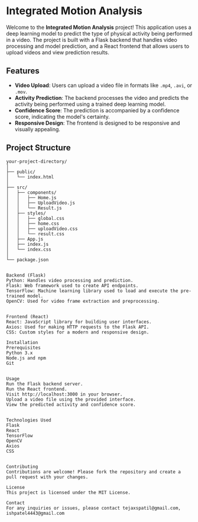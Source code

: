 # Integrated Motion Analysis

Welcome to the **Integrated Motion Analysis** project! This application uses a deep learning model to predict the type of physical activity being performed in a video. The project is built with a Flask backend that handles video processing and model prediction, and a React frontend that allows users to upload videos and view prediction results.

## Features

- **Video Upload**: Users can upload a video file in formats like `.mp4`, `.avi`, or `.mov`.
- **Activity Prediction**: The backend processes the video and predicts the activity being performed using a trained deep learning model.
- **Confidence Score**: The prediction is accompanied by a confidence score, indicating the model's certainty.
- **Responsive Design**: The frontend is designed to be responsive and visually appealing.

## Project Structure

```plaintext
your-project-directory/
│
├── public/
│   └── index.html
│
├── src/
│   ├── components/
│   │   ├── Home.js
│   │   ├── UploadVideo.js
│   │   └── Result.js
│   ├── styles/
│   │   ├── global.css
│   │   ├── home.css
│   │   ├── uploadVideo.css
│   │   └── result.css
│   ├── App.js
│   ├── index.js
│   └── index.css
│
└── package.json


Backend (Flask)
Python: Handles video processing and prediction.
Flask: Web framework used to create API endpoints.
TensorFlow: Machine learning library used to load and execute the pre-trained model.
OpenCV: Used for video frame extraction and preprocessing.


Frontend (React)
React: JavaScript library for building user interfaces.
Axios: Used for making HTTP requests to the Flask API.
CSS: Custom styles for a modern and responsive design.

Installation
Prerequisites
Python 3.x
Node.js and npm
Git


Usage
Run the Flask backend server.
Run the React frontend.
Visit http://localhost:3000 in your browser.
Upload a video file using the provided interface.
View the predicted activity and confidence score.


Technologies Used
Flask
React
TensorFlow
OpenCV
Axios
CSS


Contributing
Contributions are welcome! Please fork the repository and create a pull request with your changes.

License
This project is licensed under the MIT License.

Contact
For any inquiries or issues, please contact tejaxspatil@gmail.com, ishpatel4443@gmail.com
